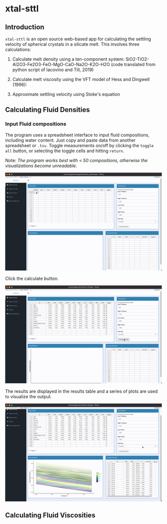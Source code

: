 # xtal-sttl

## Introduction
`xtal-sttl` is an open source web-based app for calculating the settling velocity of spherical crystals in a silicate melt. This involves three calculations:

1. Calculate melt density using a ten-component system: SiO2-TiO2-Al2O3-Fe2O3-FeO-MgO-CaO-Na2O-K2O-H2O (code translated from python script of Iacovino and Till, 2019)

2. Calculate melt viscosity using the VFT model of Hess and Dingwell (1996):

3. Approximate settling velocity using Stoke's equation

## Calculating Fluid Densities

### Input Fluid compositions

The program uses a spreadsheet interface to input fluid compositions, including water content. Just copy and paste data from another spreadsheet or `.tsv`. Toggle measurements on/off by clicking the `toggle all` button, or selecting the toggle cells and hitting `return`.

Note: *The program works best with < 50 compositions, otherwise the visualizations become unreadable.*

![](assets/images/demo-table.gif)

Click the calculate button.

![](assets/images/demo-calc-density.gif)

The results are displayed in the results table and a series of plots are used to visualize the output.

![](assets/images/demo-plots-density.gif)

## Calculating Fluid Viscosities
